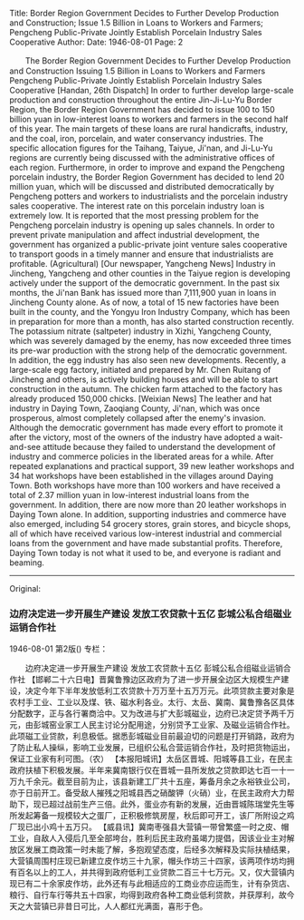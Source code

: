 Title: Border Region Government Decides to Further Develop Production and Construction; Issue 1.5 Billion in Loans to Workers and Farmers; Pengcheng Public-Private Jointly Establish Porcelain Industry Sales Cooperative
Author:
Date: 1946-08-01
Page: 2

　　The Border Region Government Decides to Further Develop Production and Construction
    Issuing 1.5 Billion in Loans to Workers and Farmers
    Pengcheng Public-Private Jointly Establish Porcelain Industry Sales Cooperative
    [Handan, 26th Dispatch] In order to further develop large-scale production and construction throughout the entire Jin-Ji-Lu-Yu Border Region, the Border Region Government has decided to issue 100 to 150 billion yuan in low-interest loans to workers and farmers in the second half of this year. The main targets of these loans are rural handicrafts, industry, and the coal, iron, porcelain, and water conservancy industries. The specific allocation figures for the Taihang, Taiyue, Ji'nan, and Ji-Lu-Yu regions are currently being discussed with the administrative offices of each region. Furthermore, in order to improve and expand the Pengcheng porcelain industry, the Border Region Government has decided to lend 20 million yuan, which will be discussed and distributed democratically by Pengcheng potters and workers to industrialists and the porcelain industry sales cooperative. The interest rate on this porcelain industry loan is extremely low. It is reported that the most pressing problem for the Pengcheng porcelain industry is opening up sales channels. In order to prevent private manipulation and affect industrial development, the government has organized a public-private joint venture sales cooperative to transport goods in a timely manner and ensure that industrialists are profitable. (Agricultural)
    [Our newspaper, Yangcheng News] Industry in Jincheng, Yangcheng and other counties in the Taiyue region is developing actively under the support of the democratic government. In the past six months, the Ji'nan Bank has issued more than 7,111,900 yuan in loans in Jincheng County alone. As of now, a total of 15 new factories have been built in the county, and the Yongyu Iron Industry Company, which has been in preparation for more than a month, has also started construction recently. The potassium nitrate (saltpeter) industry in Xizhi, Yangcheng County, which was severely damaged by the enemy, has now exceeded three times its pre-war production with the strong help of the democratic government. In addition, the egg industry has also seen new developments. Recently, a large-scale egg factory, initiated and prepared by Mr. Chen Ruitang of Jincheng and others, is actively building houses and will be able to start construction in the autumn. The chicken farm attached to the factory has already produced 150,000 chicks.
    [Weixian News] The leather and hat industry in Daying Town, Zaoqiang County, Ji'nan, which was once prosperous, almost completely collapsed after the enemy's invasion. Although the democratic government has made every effort to promote it after the victory, most of the owners of the industry have adopted a wait-and-see attitude because they failed to understand the development of industry and commerce policies in the liberated areas for a while. After repeated explanations and practical support, 39 new leather workshops and 34 hat workshops have been established in the villages around Daying Town. Both workshops have more than 100 workers and have received a total of 2.37 million yuan in low-interest industrial loans from the government. In addition, there are now more than 20 leather workshops in Daying Town alone. In addition, supporting industries and commerce have also emerged, including 54 grocery stores, grain stores, and bicycle shops, all of which have received various low-interest industrial and commercial loans from the government and have made substantial profits. Therefore, Daying Town today is not what it used to be, and everyone is radiant and beaming.



<hr /> 

Original: 


### 边府决定进一步开展生产建设  发放工农贷款十五亿  彭城公私合组磁业运销合作社

1946-08-01
第2版()
专栏：

　　边府决定进一步开展生产建设
    发放工农贷款十五亿
    彭城公私合组磁业运销合作社
    【邯郸二十六日电】晋冀鲁豫边区政府为了进一步开展全边区大规模生产建设，决定今年下半年发放低利工农贷款十万万至十五万万元。此项贷款主要对象是农村手工业、工业以及煤、铁、磁水利各业。太行、太岳、冀南、冀鲁豫各区具体分配数字，正与各行署商洽中。又为改进与扩大彭城磁业，边府已决定贷予两千万元，由彭城窑业家工人民主讨论分配用途，分别贷予工业家、及磁业运销合作社。此项磁工业贷款，利息极低。据悉彭城磁业目前最迫切的问题是打开销路，政府为了防止私人操纵，影响工业发展，已组织公私合营运销合作社，及时把货物运出，保证工业家有利可图。（农）
    【本报阳城讯】太岳区晋城、阳城等县工业，在民主政府扶植下积极发展。半年来冀南银行仅在晋城一县所发放之贷款即达七百一十一万九千余元。截至目前为止，该县新建工厂共十五座，筹备月余之永裕铁业公司，亦于日前开工。备受敌人摧残之阳城县西之硝酸钾（火硝）业，在民主政府大力帮助下，现已超过战前生产三倍。此外，蛋业亦有新的发展，近由晋城陈瑞堂先生等所发起筹备一规模较大之蛋厂，正积极修筑房屋，秋后即可开工，该厂所附设之鸡厂现已出小鸡十五万只。
    【威县讯】冀南枣强县大营镇一带曾繁盛一时之皮、帽工业，自敌人入侵后几至全部垮台，胜利后民主政府虽竭力提倡，因该业业主对解放区发展工商政策一时未能了解，多抱观望态度，后经多次解释及实际扶植结果，大营镇周围村庄现已新建立皮作坊三十九家，帽头作坊三十四家，该两项作坊均拥有百名以上的工人，并共得到政府低利工业贷款二百三十七万元。又，仅大营镇内现已有二十余家皮作坊，此外还有与此相适应的工商业亦应运而生，计有杂货店、粮行、自行车行等共五十四家，均得到政府各种工商业低利贷款，并获厚利，故今天之大营镇已非昔日可比，人人都红光满面，喜形于色。
